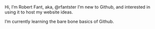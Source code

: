 Hi, I’m Robert Fant, aka,  @rfantster
I’m new to Github, and interested in using it to host my website ideas.

I’m currently learning the bare bone basics of Github.



<!---
rfantster/rfantster is a ✨ special ✨ repository because its `README.md` (this file) appears on your GitHub profile.
You can click the Preview link to take a look at your changes.
--->
